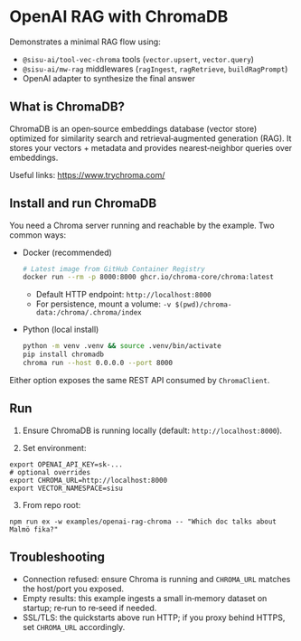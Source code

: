 # OpenAI RAG with ChromaDB

Demonstrates a minimal RAG flow using:

- `@sisu-ai/tool-vec-chroma` tools (`vector.upsert`, `vector.query`)
- `@sisu-ai/mw-rag` middlewares (`ragIngest`, `ragRetrieve`, `buildRagPrompt`)
- OpenAI adapter to synthesize the final answer

## What is ChromaDB?

ChromaDB is an open‑source embeddings database (vector store) optimized for similarity search and retrieval‑augmented generation (RAG). It stores your vectors + metadata and provides nearest‑neighbor queries over embeddings.

Useful links: https://www.trychroma.com/

## Install and run ChromaDB

You need a Chroma server running and reachable by the example. Two common ways:

- Docker (recommended)

  ```bash
  # Latest image from GitHub Container Registry
  docker run --rm -p 8000:8000 ghcr.io/chroma-core/chroma:latest
  ```

  - Default HTTP endpoint: `http://localhost:8000`
  - For persistence, mount a volume: `-v $(pwd)/chroma-data:/chroma/.chroma/index`

- Python (local install)

  ```bash
  python -m venv .venv && source .venv/bin/activate
  pip install chromadb
  chroma run --host 0.0.0.0 --port 8000
  ```

Either option exposes the same REST API consumed by `ChromaClient`.

## Run

1) Ensure ChromaDB is running locally (default: `http://localhost:8000`).

2) Set environment:

```
export OPENAI_API_KEY=sk-...
# optional overrides
export CHROMA_URL=http://localhost:8000
export VECTOR_NAMESPACE=sisu
```

3) From repo root:

```
npm run ex -w examples/openai-rag-chroma -- "Which doc talks about Malmö fika?"
```

## Troubleshooting

- Connection refused: ensure Chroma is running and `CHROMA_URL` matches the host/port you exposed.
- Empty results: this example ingests a small in‑memory dataset on startup; re‑run to re‑seed if needed.
- SSL/TLS: the quickstarts above run HTTP; if you proxy behind HTTPS, set `CHROMA_URL` accordingly.
